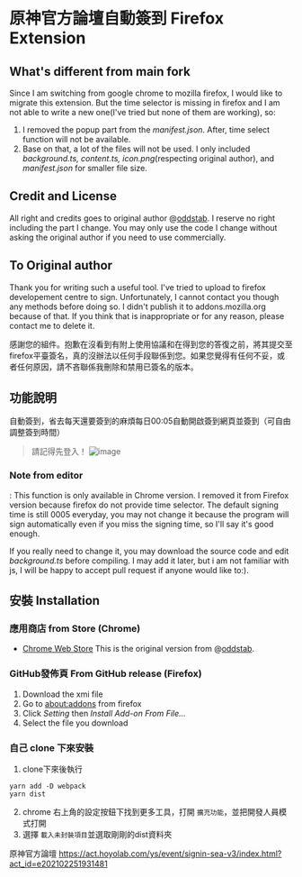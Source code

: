 # 原神官方論壇自動簽到 Firefox Extension

## What's different from main fork

Since I am switching from google chrome to mozilla firefox, I would like to migrate this extension. But the time selector is missing in firefox and I am not able to write a new one(I've tried but none of them are working), so:

1. I removed the popup part from the *manifest.json*. After, time select function will not be available.
2. Base on that, a lot of the files will not be used. I only included *background.ts, content.ts, icon.png*(respecting original author), and *manifest.json* for smaller file size.

## Credit and License

All right and credits goes to original author @[oddstab](https://github.com/JackyHe398/genshin-impact-auto-sign/commits?author=oddstab). I reserve no right including the part I change. You may only use the code I change without asking the original author if you need to use commercially.

## To Original author

Thank you for writing such a useful tool. I've tried to upload to firefox developement centre to sign. Unfortunately, I cannot contact you though any methods before doing so. I didn't publish it to addons.mozilla.org because of that. If you think that is inappropriate or for any reason, please contact me to delete it.

感謝您的組件。抱歉在沒看到有附上使用協議和在得到您的答復之前，將其提交至firefox平臺簽名，真的沒辦法以任何手段聯係到您。如果您覺得有任何不妥，或者任何原因，請不吝聯係我刪除和禁用已簽名的版本。

## 功能說明

自動簽到，省去每天還要簽到的麻煩每日00:05自動開啟簽到網頁並簽到（可自由調整簽到時間）

> 請記得先登入！
> ![image](https://user-images.githubusercontent.com/44750772/185805452-c57e9930-99a4-4dad-be1b-bf84f706b44a.png)

### Note from editor

: This function is only available in Chrome version. I removed it from Firefox version because firefox do not provide time selector. The default signing time is still 0005 everyday, you may not change it because the program will sign automatically even if you miss the signing time, so I'll say it's good enough.

If you really need to change it, you may download the source code and edit *background.ts* before compiling. I may add it later, but i am not familiar with js, I will be happy to accept pull request if anyone would like to:).

## 安裝 Installation

### 應用商店 from Store (Chrome)

- [Chrome Web Store](https://chrome.google.com/webstore/detail/ddncbaijlknflhdcijpdblfapjgfnohb?authuser=0&hl=zh-TW) This is the original version from @[oddstab](https://github.com/JackyHe398/genshin-impact-auto-sign/commits?author=oddstab).

### GitHub發佈頁 From GitHub release (Firefox)

1. Download the xmi file
2. Go to [about:addons](about:addons) from firefox
3. Click *Setting* then *Install Add-on From File...*
4. Select the file you download

### 自己 clone 下來安裝

1. clone下來後執行

```
yarn add -D webpack
yarn dist
```

2. chrome 右上角的設定按鈕下找到更多工具，打開 `擴充功能`，並把開發人員模式打開
3. 選擇 `載入未封裝項目`並選取剛剛的dist資料夾

原神官方論壇 https://act.hoyolab.com/ys/event/signin-sea-v3/index.html?act_id=e202102251931481
